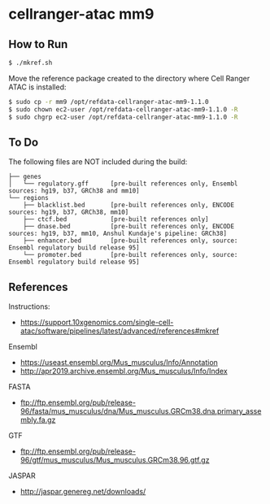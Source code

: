 # cellranger-atac mm9

## How to Run

```bash
$ ./mkref.sh
```

Move the reference package created to the directory where Cell Ranger ATAC is installed:

```bash
$ sudo cp -r mm9 /opt/refdata-cellranger-atac-mm9-1.1.0
$ sudo chown ec2-user /opt/refdata-cellranger-atac-mm9-1.1.0 -R
$ sudo chgrp ec2-user /opt/refdata-cellranger-atac-mm9-1.1.0 -R
```

## To Do

The following files are NOT included during the build:

```
├── genes
│   └── regulatory.gff      [pre-built references only, Ensembl sources: hg19, b37, GRCh38 and mm10]
└── regions
    ├── blacklist.bed       [pre-built references only, ENCODE sources: hg19, b37, GRCh38, mm10]
    ├── ctcf.bed            [pre-built references only]
    ├── dnase.bed           [pre-built references only, ENCODE sources: hg19, b37, mm10, Anshul Kundaje's pipeline: GRCh38]
    ├── enhancer.bed        [pre-built references only, source: Ensembl regulatory build release 95]
    └── promoter.bed        [pre-built references only, source: Ensembl regulatory build release 95]
```

## References

Instructions:
- https://support.10xgenomics.com/single-cell-atac/software/pipelines/latest/advanced/references#mkref

Ensembl
- https://useast.ensembl.org/Mus_musculus/Info/Annotation
- http://apr2019.archive.ensembl.org/Mus_musculus/Info/Index

FASTA
- ftp://ftp.ensembl.org/pub/release-96/fasta/mus_musculus/dna/Mus_musculus.GRCm38.dna.primary_assembly.fa.gz

GTF
- ftp://ftp.ensembl.org/pub/release-96/gtf/mus_musculus/Mus_musculus.GRCm38.96.gtf.gz

JASPAR
- http://jaspar.genereg.net/downloads/
